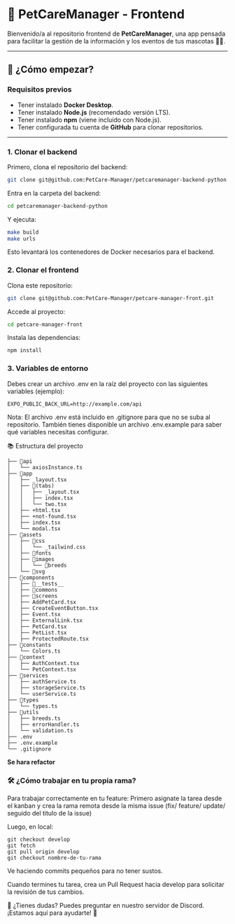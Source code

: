 # 🐾 PetCareManager - Frontend

Bienvenido/a al repositorio frontend de **PetCareManager**, una app pensada para facilitar la gestión de la información y los eventos de tus mascotas 🐶🐱.

---

## 🚀 ¿Cómo empezar?

### Requisitos previos
- Tener instalado **Docker Desktop**.
- Tener instalado **Node.js** (recomendado versión LTS).
- Tener instalado **npm** (viene incluido con Node.js).
- Tener configurada tu cuenta de **GitHub** para clonar repositorios.

---

### 1. Clonar el backend

Primero, clona el repositorio del backend:

```bash
git clone git@github.com:PetCare-Manager/petcaremanager-backend-python.git
```
Entra en la carpeta del backend:

```bash
cd petcaremanager-backend-python
```
Y ejecuta:

```bash
make build
make urls
```
Esto levantará los contenedores de Docker necesarios para el backend.

### 2. Clonar el frontend

Clona este repositorio:

```bash
git clone git@github.com:PetCare-Manager/petcare-manager-front.git
```
Accede al proyecto:

```bash
cd petcare-manager-front
```
Instala las dependencias:

```bash
npm install
```

### 3. Variables de entorno
Debes crear un archivo .env en la raíz del proyecto con las siguientes variables (ejemplo):
```
EXPO_PUBLIC_BACK_URL=http://example.com/api
```
Nota: El archivo .env está incluido en .gitignore para que no se suba al repositorio.
También tienes disponible un archivo .env.example para saber qué variables necesitas configurar.

📚 Estructura del proyecto
```
├── 📁api
│   └── axiosInstance.ts
├── 📁app
│   ├── _layout.tsx
│   ├── 📁(tabs)
│   │   ├── _layout.tsx
│   │   ├── index.tsx
│   │   └── two.tsx
│   ├── +html.tsx
│   ├── +not-found.tsx
│   ├── index.tsx
│   └── modal.tsx
├── 📁assets
│   ├── 📁css
│   │   └── _tailwind.css
│   ├── 📁fonts
│   ├── 📁images
│   │   └── 📁breeds
│   └── 📁svg
├── 📁components
│   ├── 📁__tests__
│   ├── 📁commons
│   ├── 📁screens
│   ├── AddPetCard.tsx
│   ├── CreateEventButton.tsx
│   ├── Event.tsx
│   ├── ExternalLink.tsx
│   ├── PetCard.tsx
│   ├── PetList.tsx
│   ├── ProtectedRoute.tsx
├── 📁constants
│   └── Colors.ts
├── 📁context
│   ├── AuthContext.tsx
│   └── PetContext.tsx
├── 📁services
│   ├── authService.ts
│   ├── storageService.ts
│   └── userService.ts
├── 📁types
│   └── types.ts
├── 📁utils
│   ├── breeds.ts
│   ├── errorHandler.ts
│   └── validation.ts
├── .env
├── .env.example
└── .gitignore
```
**Se hara refactor**

### 🛠️ ¿Cómo trabajar en tu propia rama?
Para trabajar correctamente en tu feature:
Primero asignate la tarea desde el kanban y crea la rama remota desde la misma issue (fix/ feature/ update/ seguido del titulo de la issue)

Luego, en local:

```
git checkout develop
git fetch
git pull origin develop
git checkout nombre-de-tu-rama
```
Ve haciendo commits pequeños para no tener sustos.

Cuando termines tu tarea, crea un Pull Request hacia develop para solicitar la revisión de tus cambios.

💬 ¿Tienes dudas?
Puedes preguntar en nuestro servidor de Discord.
¡Estamos aquí para ayudarte! 🤝
